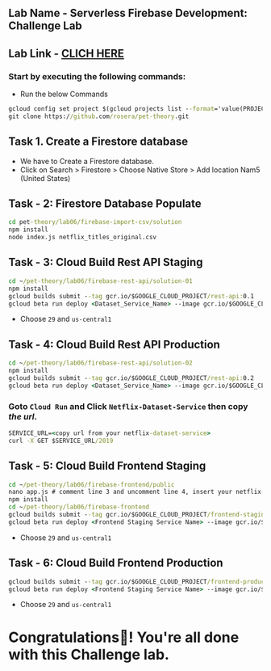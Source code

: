 ## Lab Name - Serverless Firebase Development: Challenge Lab

## Lab Link - [CLICH HERE](https://www.cloudskillsboost.google/focuses/14677?parent=catalog)

### Start by executing the following commands:

* Run the below Commands 

```cmd
gcloud config set project $(gcloud projects list --format='value(PROJECT_ID)' --filter='qwiklabs-gcp')
git clone https://github.com/rosera/pet-theory.git
```
## Task 1. Create a Firestore database


* We have to Create a Firestore database.
* Click on Search > Firestore > Choose Native Store > Add location Nam5 (United States)

## Task - 2: Firestore Database Populate

```cmd
cd pet-theory/lab06/firebase-import-csv/solution
npm install
node index.js netflix_titles_original.csv
```

## Task - 3: Cloud Build Rest API Staging

```cmd
cd ~/pet-theory/lab06/firebase-rest-api/solution-01
npm install
gcloud builds submit --tag gcr.io/$GOOGLE_CLOUD_PROJECT/rest-api:0.1
gcloud beta run deploy <Dataset_Service_Name> --image gcr.io/$GOOGLE_CLOUD_PROJECT/rest-api:0.1 --allow-unauthenticated
```

* Choose `29` and `us-central1`


## Task - 4: Cloud Build Rest API Production

```cmd
cd ~/pet-theory/lab06/firebase-rest-api/solution-02
npm install
gcloud builds submit --tag gcr.io/$GOOGLE_CLOUD_PROJECT/rest-api:0.2
gcloud beta run deploy <Dataset_Service_Name> --image gcr.io/$GOOGLE_CLOUD_PROJECT/rest-api:0.2 --allow-unauthenticated
```

### Goto `Cloud Run` and Click `Netflix-Dataset-Service` then copy *the url*.

```cmd
SERVICE_URL=<copy url from your netflix-dataset-service>
curl -X GET $SERVICE_URL/2019
```

## Task - 5: Cloud Build Frontend Staging

```cmd
cd ~/pet-theory/lab06/firebase-frontend/public
nano app.js # comment line 3 and uncomment line 4, insert your netflix-dataset-service url
npm install
cd ~/pet-theory/lab06/firebase-frontend
gcloud builds submit --tag gcr.io/$GOOGLE_CLOUD_PROJECT/frontend-staging:0.1
gcloud beta run deploy <Frontend Staging Service Name> --image gcr.io/$GOOGLE_CLOUD_PROJECT/frontend-staging:0.1
```

* Choose `29` and `us-central1`


## Task - 6: Cloud Build Frontend Production

```cmd
gcloud builds submit --tag gcr.io/$GOOGLE_CLOUD_PROJECT/frontend-production:0.1
gcloud beta run deploy <Frontend Staging Service Name> --image gcr.io/$GOOGLE_CLOUD_PROJECT/frontend-production:0.1
```

* Choose `29` and `us-central1`

# Congratulations🎉! You're all done with this Challenge lab.